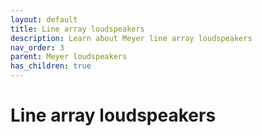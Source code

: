 ```yaml
---
layout: default
title: Line array loudspeakers
description: Learn about Meyer line array loudspeakers
nav_order: 3
parent: Meyer loudspeakers
has_children: true
---
```


# Line array loudspeakers